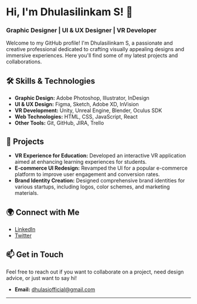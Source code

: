 # Hi, I'm Dhulasilinkam S! 👋

### Graphic Designer | UI & UX Designer | VR Developer

Welcome to my GitHub profile! I'm Dhulasilinkam S, a passionate and creative professional dedicated to crafting visually appealing designs and immersive experiences. Here you'll find some of my latest projects and collaborations.

## 🛠 Skills & Technologies
- **Graphic Design:** Adobe Photoshop, Illustrator, InDesign
- **UI & UX Design:** Figma, Sketch, Adobe XD, InVision
- **VR Development:** Unity, Unreal Engine, Blender, Oculus SDK
- **Web Technologies:** HTML, CSS, JavaScript, React
- **Other Tools:** Git, GitHub, JIRA, Trello

## 🌟 Projects
- **VR Experience for Education:** Developed an interactive VR application aimed at enhancing learning experiences for students.
- **E-commerce UI Redesign:** Revamped the UI for a popular e-commerce platform to improve user engagement and conversion rates.
- **Brand Identity Creation:** Designed comprehensive brand identities for various startups, including logos, color schemes, and marketing materials.

## 🌍 Connect with Me
- [LinkedIn](https://www.linkedin.com/in/dhulasilinkam-sivagnanam-b39b69225/)
- [Twitter](https://x.com/Dhulasilin9088)


## 📫 Get in Touch
Feel free to reach out if you want to collaborate on a project, need design advice, or just want to say hi!

- **Email:** dhulasiofficial@gmail.com

---



